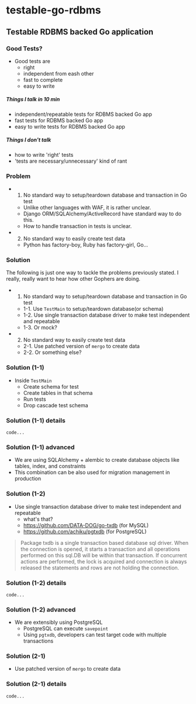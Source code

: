 # testable-go-rdbms


## Testable RDBMS backed Go application

### Good Tests?

- Good tests are
    * right
    * independent from eash other
    * fast to complete
    * easy to write

##### Things I talk in 10 min

- independent/repeatable tests for RDBMS backed Go app
- fast tests for RDBMS backed Go app
- easy to write tests for RDBMS backed Go app

##### Things I don't talk

- how to write 'right' tests
- 'tests are necessary/unnecessary' kind of rant


### Problem

- 1. No standard way to setup/teardown database and transaction in Go test
    * Unlike other languages with WAF, it is rather unclear.
    * Django ORM/SQLAlchemy/ActiveRecord have standard way to do this.
    * How to handle transaction in tests is unclear.
- 2. No standard way to easily create test data
    * Python has factory-boy, Ruby has factory-girl, Go...


### Solution

The following is just one way to tackle the problems previously stated. I really, really want to hear how other Gophers are doing.

- 1. No standard way to setup/teardown database and transaction in Go test
    - 1-1. Use `TestMain` to setup/teardown database(or schema)
    - 1-2. Use single transaction database driver to make test independent and repeatable
    - 1-3. Or mock?
- 2. No standard way to easily create test data
    - 2-1. Use patched version of `mergo` to create data
    - 2-2. Or something else?


### Solution (1-1)

- Inside `TestMain`
    - Create schema for test
    - Create tables in that schema
    - Run tests
    - Drop cascade test schema


### Solution (1-1) details

```
code...
```



### Solution (1-1) advanced

- We are using SQLAlchemy + alembic to create database objects like tables, index, and constraints
- This combination can be also used for migration management in production


### Solution (1-2)

- Use single transaction database driver to make test independent and repeatable
    - what's that?
    - https://github.com/DATA-DOG/go-txdb (for MySQL)
    - https://github.com/achiku/pgtxdb (for PostgreSQL)

> Package txdb is a single transaction based database sql driver. When the connection is opened, it starts a transaction and all operations performed on this sql.DB will be within that transaction. If concurrent actions are performed, the lock is acquired and connection is always released the statements and rows are not holding the connection.


### Solution (1-2) details

```
code...
```


### Solution (1-2) advanced

- We are extensibly using PostgreSQL
    * PostgreSQL can execute `savepoint`
    * Using `pgtxdb`, developers can test target code with multiple transactions


### Solution (2-1)

- Use patched version of `mergo` to create data


### Solution (2-1) details

```
code...
```
